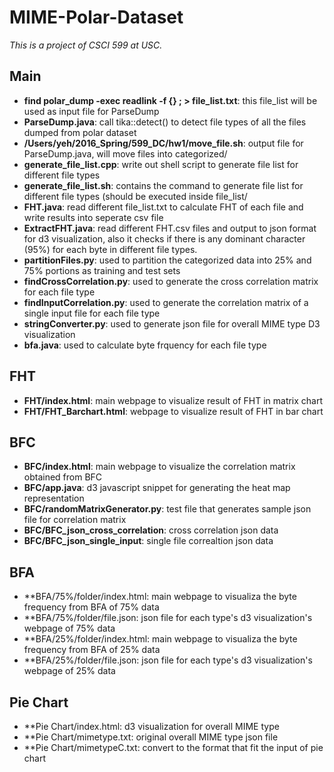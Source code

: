 # MIME-Polar-Dataset
_This is a project of CSCI 599 at USC._

## Main
* **find polar_dump -exec readlink -f {} \; > file_list.txt**: this file_list will be used as input file for ParseDump
* **ParseDump.java**: call tika::detect() to detect file types of all the files dumped from polar dataset
* **/Users/yeh/2016_Spring/599_DC/hw1/move_file.sh**: output file for ParseDump.java, will move files into categorized/
* **generate_file_list.cpp**: write out shell script to generate file list for different file types
* **generate_file_list.sh**: contains the command to generate file list for different file types (should be executed inside file_list/
* **FHT.java**: read different file_list.txt to calculate FHT of each file and write results into seperate csv file
* **ExtractFHT.java**: read different FHT.csv files and output to json format for d3 visualization, also it checks if there is any dominant character (95%) for each byte in different file types.
* **partitionFiles.py**: used to partition the categorized data into 25% and 75% portions as training and test sets
* **findCrossCorrelation.py**: used to generate the cross correlation matrix for each file type
* **findInputCorrelation.py**: used to generate the correlation matrix of a single input file for each file type
* **stringConverter.py**: used to generate json file for overall MIME type D3 visualization
* **bfa.java**: used to calculate byte frquency for each file type

## FHT
* **FHT/index.html**: main webpage to visualize result of FHT in matrix chart
* **FHT/FHT_Barchart.html**: webpage to visualize result of FHT in bar chart

## BFC
* **BFC/index.html**: main webpage to visualize the correlation matrix obtained from BFC
* **BFC/app.java**: d3 javascript snippet for generating the heat map representation
* **BFC/randomMatrixGenerator.py**: test file that generates sample json file for correlation matrix
* **BFC/BFC_json_cross_correlation**: cross correlation json data
* **BFC/BFC_json_single_input**: single file correaltion json data

## BFA
* **BFA/75%/folder/index.html: main webpage to visualiza the byte frequency from BFA of 75% data
* **BFA/75%/folder/file.json: json file for each type's d3 visualization's webpage of 75% data
* **BFA/25%/folder/index.html: main webpage to visualiza the byte frequency from BFA of 25% data
* **BFA/25%/folder/file.json: json file for each type's d3 visualization's webpage of 25% data

## Pie Chart
* **Pie Chart/index.html: d3 visualization for overall MIME type
* **Pie Chart/mimetype.txt: original overall MIME type json file
* **Pie Chart/mimetypeC.txt: convert to the format that fit the input of pie chart

